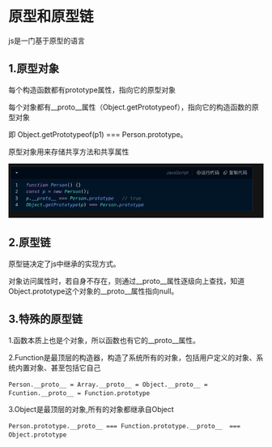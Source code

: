 # 原型和原型链

js是一门基于原型的语言

## 1.原型对象

每个构造函数都有prototype属性，指向它的原型对象

每个对象都有__proto__属性（Object.getPrototypeof），指向它的构造函数的原型对象

即 Object.getPrototypeof(p1) === Person.prototype。

原型对象用来存储共享方法和共享属性

![1749643983748](images/3.原型和原型链/1749643983748.png)

## 2.原型链

原型链决定了js中继承的实现方式。

对象访问属性时，若自身不存在，则通过__proto__属性逐级向上查找，知道Object.prototype这个对象的__proto__属性指向null。

## 3.特殊的原型链

1.函数本质上也是个对象，所以函数也有它的__proto__属性。

2.Function是最顶层的构造器，构造了系统所有的对象，包括用户定义的对象、系统内置对象、甚至包括它自己

`Person.__proto__ = Array.__proto__ = Object.__proto__ = Fcuntion.__proto__ = Function.prototype`

3.Object是最顶层的对象,所有的对象都继承自Object

`Person.prototype.__proto__ === Function.prototype.__proto__  === Object.prototype`
